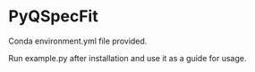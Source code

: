# PyQSpecFit

Conda environment.yml file provided.

Run example.py after installation and use it as a guide for usage. 